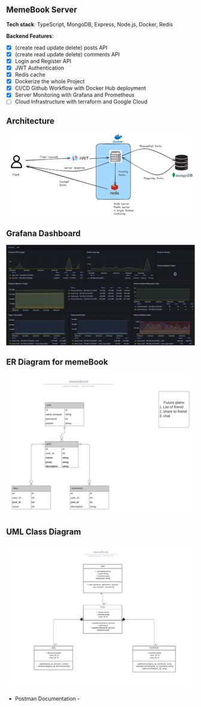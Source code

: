 ## MemeBook Server

**Tech stack**: TypeScript, MongoDB, Express, Node.js, Docker, Redis

**Backend Features**:

- [x] (create read update delete) posts API
- [x] (create read update delete) comments API
- [x] Login and Register API
- [x] JWT Authentication
- [x] Redis cache
- [x] Dockerize the whole Project
- [x] CI/CD Github Workflow with Docker Hub deployment
- [x] Server Monitoring with Grafana and Prometheus
- [ ] Cloud Infrastructure with terraform and Google Cloud

## Architecture

![ERD](./diagrams/arc-memebook-2.png)

## Grafana Dashboard

![ERD](./graphana-gif/Graphana_memebook-2.gif)

## ER Diagram for memeBook

![ERD](./diagrams/memeBook.png)

## UML Class Diagram

![UML](./diagrams/UMLClass_diagram_memeBook.png)

- Postman Documentation -
